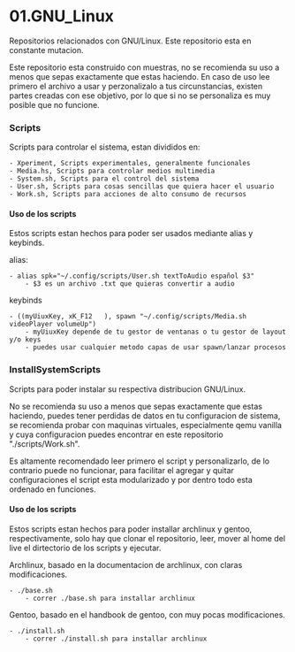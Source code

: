 # 01.GNU_Linux
Repositorios relacionados con GNU/Linux. Este repositorio esta en constante mutacion.

Este repositorio esta construido con muestras, no se recomienda su uso a menos que sepas exactamente que estas haciendo.
En caso de uso lee primero el archivo a usar y perzonalizalo a tus circunstancias, existen partes creadas con ese objetivo, por lo que si no se personaliza es muy posible que no funcione.


### Scripts
Scripts para controlar el sistema, estan divididos en:

    - Xperiment, Scripts experimentales, generalmente funcionales
    - Media.hs, Scripts para controlar medios multimedia
    - System.sh, Scripts para el control del sistema
    - User.sh, Scripts para cosas sencillas que quiera hacer el usuario
    - Work.sh, Scripts para acciones de alto consumo de recursos

#### Uso de los scripts
Estos scripts estan hechos para poder ser usados mediante alias y keybinds.

alias:

    - alias spk="~/.config/scripts/User.sh textToAudio español $3"
        - $3 es un archivo .txt que quieras convertir a audio

keybinds

    - ((myUiuxKey, xK_F12   ), spawn "~/.config/scripts/Media.sh videoPlayer volumeUp")
        - myUiuxKey depende de tu gestor de ventanas o tu gestor de layout y/o keys
        - puedes usar cualquier metodo capas de usar spawn/lanzar procesos

### InstallSystemScripts
Scripts para poder instalar su respectiva distribucion GNU/Linux.

No se recomienda su uso a menos que sepas exactamente que estas haciendo, puedes tener perdidas de datos en tu configuracion de sistema, se recomienda probar con maquinas virtuales, especialmente qemu vanilla y cuya configuracion puedes encontrar en este repositorio "./scripts/Work.sh".

Es altamente recomendado leer primero el script y personalizarlo, de lo contrario puede no funcionar, para facilitar el agregar y quitar configuraciones el script esta modularizado y por dentro todo esta ordenado en funciones.

#### Uso de los scripts
Estos scripts estan hechos para poder installar archlinux y gentoo, respectivamente, solo hay que clonar el repositorio, leer, mover al home del live el dirtectorio de los scripts y ejecutar.

Archlinux, basado en la documentacion de archlinux, con claras modificaciones.

    - ./base.sh
        - correr ./base.sh para installar archlinux

Gentoo, basado en el handbook de gentoo, con muy pocas modificaciones.

    - ./install.sh
        - correr ./install.sh para installar archlinux
